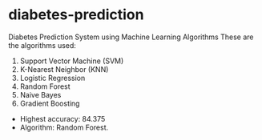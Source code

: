 # diabetes-prediction
Diabetes Prediction System using Machine Learning Algorithms
These are the algorithms used:
1. Support Vector Machine (SVM)
2. K-Nearest Neighbor (KNN)
3. Logistic Regression
4. Random Forest
5. Naive Bayes
6. Gradient Boosting

* Highest accuracy: 84.375 
* Algorithm: Random Forest.
